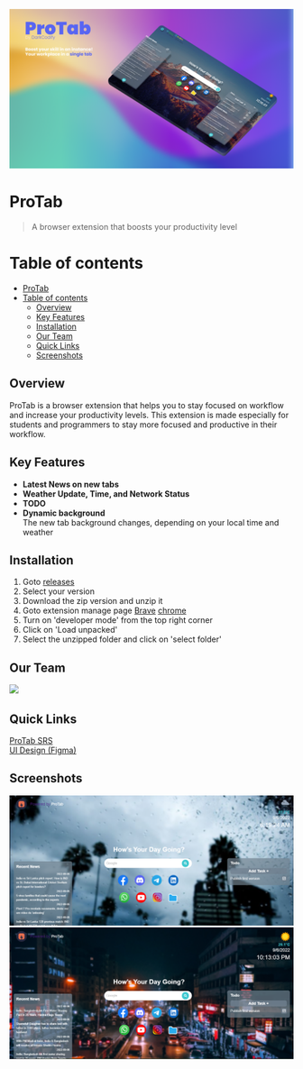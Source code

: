 ﻿![](./Docs/Images/Banner.png)

# ProTab

> A browser extension that boosts your productivity level

# Table of contents

- [ProTab](#protab)
- [Table of contents](#table-of-contents)
  - [Overview](#overview)
  - [Key Features](#key-features)
  - [Installation](#installation)
  - [Our Team](#our-team)
  - [Quick Links](#quick-links)
  - [Screenshots](#screenshots)

## Overview

ProTab is a browser extension that helps you to stay focused on workflow and increase your productivity levels. This extension is made especially for students and programmers to stay more focused and productive in their workflow.

## Key Features

- **Latest News on new tabs**
- **Weather Update, Time, and Network Status**
- **TODO**
- **Dynamic background**  
  The new tab background changes, depending on your local time and weather

## Installation

1. Goto [releases](https://github.com/ProCodify/ProTab/releases)
2. Select your version
3. Download the zip version and unzip it
4. Goto extension manage page [Brave](brave://extensions/) [chrome](chrome://extensions/)
5. Turn on 'developer mode' from the top right corner
6. Click on 'Load unpacked'
7. Select the unzipped folder and click on 'select folder'

## Our Team

[![](https://contrib.rocks/image?repo=ProCodify/ProTab)](https://github.com/ProCodify/ProTab/graphs/contributors)

## Quick Links

[ProTab SRS](https://realdarkcode.notion.site/ProTab-SRS-3213f77691224cea9d28dce3ab6436f1)  
[UI Design (Figma)](https://www.figma.com/proto/Y1HkRRaH911dz9xAtfkYfR/Project-ProTab?node-id=2%3A2&scaling=min-zoom&page-id=0%3A1&starting-point-node-id=2%3A2)

## Screenshots

![](./Docs/Images/Screenshot_1.png)
![](./Docs/Images/Screenshot_2.png)
